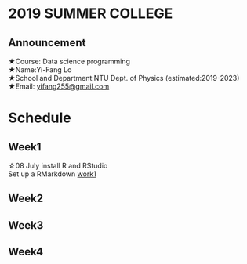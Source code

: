 # 2019 SUMMER COLLEGE <br/>
## Announcement
★Course: Data science programming <br/>
★Name:Yi-Fang Lo <br/>
★School and Department:NTU Dept. of Physics (estimated:2019-2023)<br/>
★Email: yifang255@gmail.com <br/>
# Schedule <br/>
## Week1 <br/>
☆08 July install R and RStudio<br/>
Set up a RMarkdown
[work1](https://vladislav292.github.io/2019summer-datasciece/work1/1.html) <br/>
## Week2 <br/>
## Week3<br/>
## Week4
